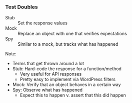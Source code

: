 ### Test Doubles

<dl>
    <dt>Stub</dt>
    <dd>Set the response values</dd>
    <dt>Mock</dt>
    <dd>Replace an object with one that verifies expectations</dd>
    <dt>Spy</dt>
    <dd>Similar to a mock, but tracks what has happened</dd>
</dl>

Note:

* Terms that get thrown around a lot
* Stub: Hard-code the response for a function/method
    - Very useful for API responses
    - Pretty easy to implement via WordPress filters
* Mock: Verify that an object behaves in a certain way
* Spy: Observe what has happened
    - Expect this to happen v. assert that this did happen

